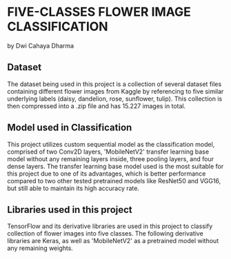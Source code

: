 # FIVE-CLASSES FLOWER IMAGE CLASSIFICATION
by Dwi Cahaya Dharma

## Dataset
The dataset being used in this project is a collection of several dataset files containing different flower images from Kaggle by referencing to five similar underlying labels (daisy, dandelion, rose, sunflower, tulip). This collection is then compressed into a .zip file and has 15.227 images in total. 

## Model used in Classification 
This project utilizes custom sequential model as the classification model, comprised of two Conv2D layers, 'MobileNetV2' transfer learning base model without any remaining layers inside, three pooling layers, and four dense layers. The transfer learning base model used is the most suitable for this project due to one of its advantages, which is better performance compared to two other tested pretrained models like ResNet50 and VGG16, but still able to maintain its high accuracy rate. 

## Libraries used in this project
TensorFlow and its derivative libraries are used in this project to classify collection of flower images into five classes. The following derivative libraries are Keras, as well as 'MobileNetV2' as a pretrained model without any remaining weights.



